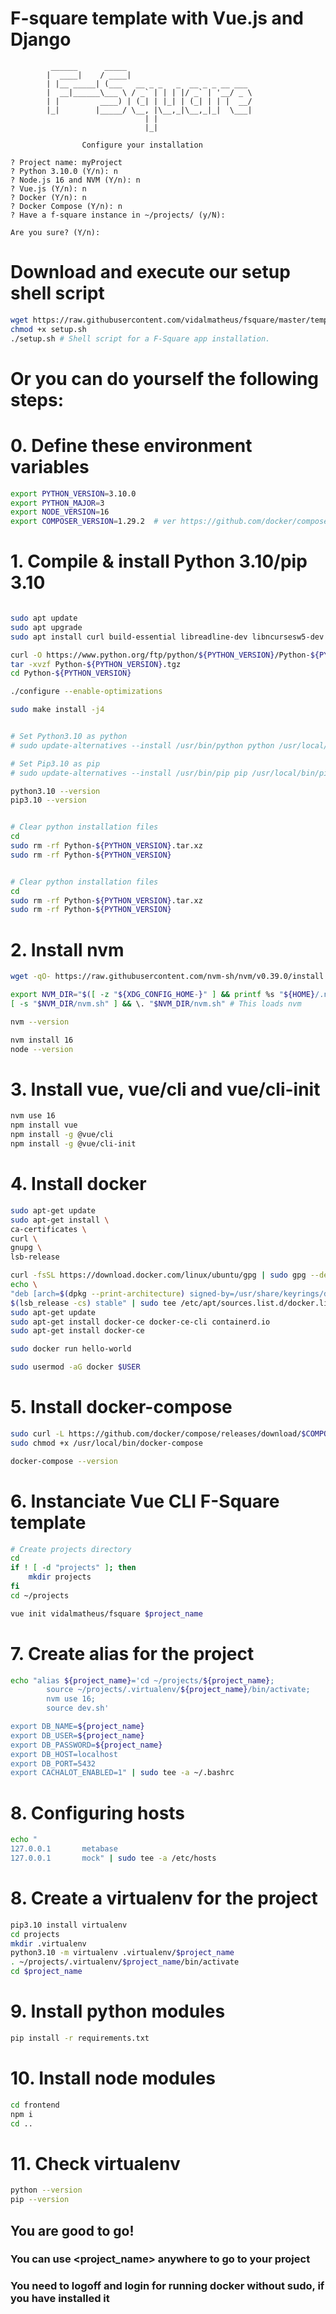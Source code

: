 # F-square template with Vue.js and Django


```
         ______      _____
        |  ____|    / ____|
        | |__ _____| (___   __ _ _   _  __ _ _ __ ___
        |  __|______\___ \ / _` | | | |/ _` | '__/ _ \
        | |         ____) | (_| | |_| | (_| | | |  __/
        |_|        |_____/ \__, |\__,_|\__,_|_|  \___|
                              | |
                              |_|

                Configure your installation

? Project name: myProject
? Python 3.10.0 (Y/n): n
? Node.js 16 and NVM (Y/n): n
? Vue.js (Y/n): n
? Docker (Y/n): n
? Docker Compose (Y/n): n
? Have a f-square instance in ~/projects/ (y/N):

Are you sure? (Y/n):
```

# Download and execute our setup shell script
```bash
wget https://raw.githubusercontent.com/vidalmatheus/fsquare/master/template/setup.sh
chmod +x setup.sh
./setup.sh # Shell script for a F-Square app installation.
```
# Or you can do yourself the following steps:

# 0. Define these environment variables
```bash
export PYTHON_VERSION=3.10.0
export PYTHON_MAJOR=3
export NODE_VERSION=16
export COMPOSER_VERSION=1.29.2  # ver https://github.com/docker/compose/releases
```

# 1. Compile & install Python 3.10/pip 3.10
```bash

sudo apt update
sudo apt upgrade
sudo apt install curl build-essential libreadline-dev libncursesw5-dev libssl-dev libsqlite3-dev tk-dev libgdbm-dev libc6-dev libbz2-dev libffi-dev zlib1g-dev

curl -O https://www.python.org/ftp/python/${PYTHON_VERSION}/Python-${PYTHON_VERSION}.tgz
tar -xvzf Python-${PYTHON_VERSION}.tgz
cd Python-${PYTHON_VERSION}

./configure --enable-optimizations

sudo make install -j4


# Set Python3.10 as python
# sudo update-alternatives --install /usr/bin/python python /usr/local/bin/python3.10 1

# Set Pip3.10 as pip
# sudo update-alternatives --install /usr/bin/pip pip /usr/local/bin/pip3.10 1

python3.10 --version
pip3.10 --version


# Clear python installation files
cd
sudo rm -rf Python-${PYTHON_VERSION}.tar.xz
sudo rm -rf Python-${PYTHON_VERSION}


# Clear python installation files
cd
sudo rm -rf Python-${PYTHON_VERSION}.tar.xz
sudo rm -rf Python-${PYTHON_VERSION}
```

# 2. Install nvm
```bash
wget -qO- https://raw.githubusercontent.com/nvm-sh/nvm/v0.39.0/install.sh | bash

export NVM_DIR="$([ -z "${XDG_CONFIG_HOME-}" ] && printf %s "${HOME}/.nvm" || printf %s "${XDG_CONFIG_HOME}/nvm")"
[ -s "$NVM_DIR/nvm.sh" ] && \. "$NVM_DIR/nvm.sh" # This loads nvm

nvm --version

nvm install 16
node --version
```

# 3. Install vue, vue/cli and vue/cli-init
```bash
nvm use 16
npm install vue
npm install -g @vue/cli
npm install -g @vue/cli-init
```

# 4. Install docker
```bash
sudo apt-get update
sudo apt-get install \
ca-certificates \
curl \
gnupg \
lsb-release

curl -fsSL https://download.docker.com/linux/ubuntu/gpg | sudo gpg --dearmor -o /usr/share/keyrings/docker-archive-keyring.gpg
echo \
"deb [arch=$(dpkg --print-architecture) signed-by=/usr/share/keyrings/docker-archive-keyring.gpg] https://download.docker.com/linux/ubuntu \
$(lsb_release -cs) stable" | sudo tee /etc/apt/sources.list.d/docker.list > /dev/null
sudo apt-get update
sudo apt-get install docker-ce docker-ce-cli containerd.io
sudo apt-get install docker-ce

sudo docker run hello-world

sudo usermod -aG docker $USER
```


# 5. Install docker-compose
```bash
sudo curl -L https://github.com/docker/compose/releases/download/$COMPOSER_VERSION/docker-compose-`uname -s`-`uname -m` -o /usr/local/bin/docker-compose
sudo chmod +x /usr/local/bin/docker-compose

docker-compose --version
```


# 6. Instanciate Vue CLI F-Square template
```bash
# Create projects directory
cd
if ! [ -d "projects" ]; then
    mkdir projects
fi
cd ~/projects

vue init vidalmatheus/fsquare $project_name
```

# 7. Create alias for the project
```bash
echo "alias ${project_name}='cd ~/projects/${project_name};
        source ~/projects/.virtualenv/${project_name}/bin/activate;
        nvm use 16;
        source dev.sh'

export DB_NAME=${project_name}
export DB_USER=${project_name}
export DB_PASSWORD=${project_name}
export DB_HOST=localhost
export DB_PORT=5432
export CACHALOT_ENABLED=1" | sudo tee -a ~/.bashrc
```

# 8. Configuring hosts
```bash
echo "
127.0.0.1       metabase
127.0.0.1       mock" | sudo tee -a /etc/hosts
```

# 8. Create a virtualenv for the project
```bash
pip3.10 install virtualenv
cd projects
mkdir .virtualenv
python3.10 -m virtualenv .virtualenv/$project_name
. ~/projects/.virtualenv/$project_name/bin/activate
cd $project_name
```

# 9. Install python modules
```bash
pip install -r requirements.txt
```

# 10. Install node modules
```bash
cd frontend
npm i
cd ..
```

# 11. Check virtualenv
```bash
python --version
pip --version
```

## You are good to go!
### You can use <project_name> anywhere to go to your project
### You need to logoff and login for running docker without sudo, if you have installed it
